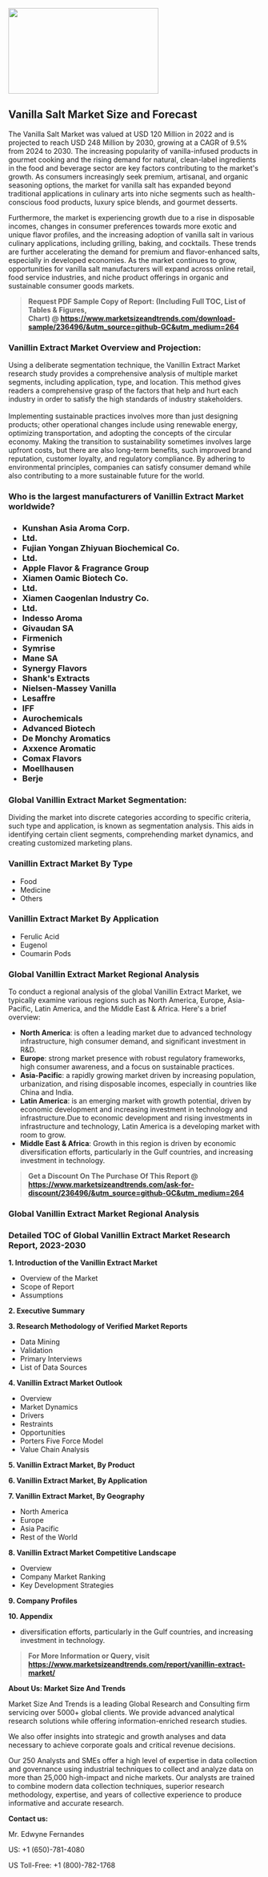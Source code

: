 <p><img class="alignnone size-medium wp-image-20088" src="https://ffe5etoiles.com/wp-content/uploads/2024/12/MST1-300x171.png" alt="" width="300" height="171" /></p><h2>Vanilla Salt Market Size and Forecast</h2><p>The Vanilla Salt Market was valued at USD 120 Million in 2022 and is projected to reach USD 248 Million by 2030, growing at a CAGR of 9.5% from 2024 to 2030. The increasing popularity of vanilla-infused products in gourmet cooking and the rising demand for natural, clean-label ingredients in the food and beverage sector are key factors contributing to the market's growth. As consumers increasingly seek premium, artisanal, and organic seasoning options, the market for vanilla salt has expanded beyond traditional applications in culinary arts into niche segments such as health-conscious food products, luxury spice blends, and gourmet desserts.</p><p>Furthermore, the market is experiencing growth due to a rise in disposable incomes, changes in consumer preferences towards more exotic and unique flavor profiles, and the increasing adoption of vanilla salt in various culinary applications, including grilling, baking, and cocktails. These trends are further accelerating the demand for premium and flavor-enhanced salts, especially in developed economies. As the market continues to grow, opportunities for vanilla salt manufacturers will expand across online retail, food service industries, and niche product offerings in organic and sustainable consumer goods markets.</p></p><blockquote id="" class=""><strong>Request PDF Sample Copy of Report: (Including Full TOC, List of Tables &amp; Figures, Chart)&nbsp;@&nbsp;<strong><a href="https://www.marketsizeandtrends.com/download-sample/236496/&utm_source=github-GC&utm_medium=264" target="_blank">https://www.marketsizeandtrends.com/download-sample/236496/&utm_source=github-GC&utm_medium=264</a></strong></strong></blockquote><h3 id="" class="">Vanillin Extract Market&nbsp;Overview and Projection:</h3><p id="" class="">Using a deliberate segmentation technique, the Vanillin Extract Market research study provides a comprehensive analysis of multiple market segments, including application, type, and location. This method gives readers a comprehensive grasp of the factors that help and hurt each industry in order to satisfy the high standards of industry stakeholders. <br /> <br />Implementing sustainable practices involves more than just designing products; other operational changes include using renewable energy, optimizing transportation, and adopting the concepts of the circular economy. Making the transition to sustainability sometimes involves large upfront costs, but there are also long-term benefits, such improved brand reputation, customer loyalty, and regulatory compliance. By adhering to environmental principles, companies can satisfy consumer demand while also contributing to a more sustainable future for the world.</p><h3 id="" class="">Who is the largest manufacturers of&nbsp;Vanillin Extract Market worldwide?</h3><h3 class=""><p><ul><li>Kunshan Asia Aroma Corp. </li><li> Ltd. </li><li> Fujian Yongan Zhiyuan Biochemical Co. </li><li> Ltd. </li><li> Apple Flavor & Fragrance Group </li><li> Xiamen Oamic Biotech Co. </li><li> Ltd. </li><li> Xiamen Caogenlan Industry Co. </li><li> Ltd. </li><li> Indesso Aroma </li><li> Givaudan SA </li><li> Firmenich </li><li> Symrise </li><li> Mane SA </li><li> Synergy Flavors </li><li> Shank's Extracts </li><li> Nielsen-Massey Vanilla </li><li> Lesaffre </li><li> IFF </li><li> Aurochemicals </li><li> Advanced Biotech </li><li> De Monchy Aromatics </li><li> Axxence Aromatic </li><li> Comax Flavors </li><li> Moellhausen </li><li> Berje</li></ul></p></h3><h3 id="" class="">Global&nbsp;Vanillin Extract Market Segmentation:</h3><p id="" class="">Dividing the market into discrete categories according to specific criteria, such type and application, is known as segmentation analysis. This aids in identifying certain client segments, comprehending market dynamics, and creating customized marketing plans.</p><h3 id="" class="">Vanillin Extract Market&nbsp;By Type</h3><p><p><ul><li>Food</li><li> Medicine</li><li> Others</p></li></ul></p></p><h3 id="" class="">Vanillin Extract Market&nbsp;By Application</h3><p class=""><p><ul><li>Ferulic Acid</li><li> Eugenol</li><li> Coumarin Pods</li></ul></p></p><h3 id="" class="">Global Vanillin Extract Market Regional Analysis</h3><p id="" class="">To conduct a regional analysis of the global Vanillin Extract Market, we typically examine various regions such as North America, Europe, Asia-Pacific, Latin America, and the Middle East &amp; Africa. Here's a brief overview:</p><ul><li><strong>North America</strong>: is often a leading market due to advanced technology infrastructure, high consumer demand, and significant investment in R&amp;D.</li><li><strong>Europe</strong>: strong market presence with robust regulatory frameworks, high consumer awareness, and a focus on sustainable practices.</li><li><strong>Asia-Pacific</strong>: a rapidly growing market driven by increasing population, urbanization, and rising disposable incomes, especially in countries like China and India.</li><li><strong>Latin America</strong>: is an emerging market with growth potential, driven by economic development and increasing investment in technology and infrastructure.Due to economic development and rising investments in infrastructure and technology, Latin America is a developing market with room to grow.</li><li><strong>Middle East &amp; Africa</strong>: Growth in this region is driven by economic diversification efforts, particularly in the Gulf countries, and increasing investment in technology.</li></ul><blockquote id="" class=""><strong>Get a Discount On The Purchase Of This Report @ <strong><a href="https://www.marketsizeandtrends.com/ask-for-discount/236496/&utm_source=github-GC&utm_medium=264" target="_blank">https://www.marketsizeandtrends.com/ask-for-discount/236496/&utm_source=github-GC&utm_medium=264</a></strong></strong></blockquote><h3 id="" class="">Global Vanillin Extract Market Regional Analysis</h3><h3 id="" class="">Detailed TOC of Global Vanillin Extract Market Research Report, 2023-2030</h3><p id="" class=""><strong>1. Introduction of the Vanillin Extract Market</strong></p><ul><li>Overview of the Market</li><li>Scope of Report</li><li>Assumptions</li></ul><p id="" class=""><strong>2. Executive Summary</strong></p><p id="" class=""><strong>3. Research Methodology of Verified Market Reports</strong></p><ul><li>Data Mining</li><li>Validation</li><li>Primary Interviews</li><li>List of Data Sources</li></ul><p id="" class=""><strong>4. Vanillin Extract Market Outlook</strong></p><ul><li>Overview</li><li>Market Dynamics</li><li>Drivers</li><li>Restraints</li><li>Opportunities</li><li>Porters Five Force Model</li><li>Value Chain Analysis</li></ul><p id="" class=""><strong>5. Vanillin Extract Market, By Product</strong></p><p id="" class=""><strong>6. Vanillin Extract Market, By Application</strong></p><p id="" class=""><strong>7. Vanillin Extract Market, By Geography</strong></p><ul><li>North America</li><li>Europe</li><li>Asia Pacific</li><li>Rest of the World</li></ul><p id="" class=""><strong>8. Vanillin Extract Market Competitive Landscape</strong></p><ul><li>Overview</li><li>Company Market Ranking</li><li>Key Development Strategies</li></ul><p id="" class=""><strong>9. Company Profiles</strong></p><p id="" class=""><strong>10. Appendix</strong></p><ul><li>diversification efforts, particularly in the Gulf countries, and increasing investment in technology.</li></ul><blockquote id="" class=""><strong>For More Information or Query, visit <strong><strong><a href="https://www.marketsizeandtrends.com/report/vanillin-extract-market/" target="_blank">https://www.marketsizeandtrends.com/report/vanillin-extract-market/</a></strong></strong></strong></blockquote><p id="" class=""><strong>About Us: Market Size And Trends</strong></p><p id="" class="">Market Size And Trends is a leading Global Research and Consulting firm servicing over 5000+ global clients. We provide advanced analytical research solutions while offering information-enriched research studies.</p><p id="" class="">We also offer insights into strategic and growth analyses and data necessary to achieve corporate goals and critical revenue decisions.</p><p id="" class="">Our 250 Analysts and SMEs offer a high level of expertise in data collection and governance using industrial techniques to collect and analyze data on more than 25,000 high-impact and niche markets. Our analysts are trained to combine modern data collection techniques, superior research methodology, expertise, and years of collective experience to produce informative and accurate research.</p><p id="" class=""><strong>Contact us:</strong></p><p id="" class="">Mr. Edwyne Fernandes</p><p id="" class="">US: +1 (650)-781-4080</p><p id="" class="">US Toll-Free: +1 (800)-782-1768</p>
